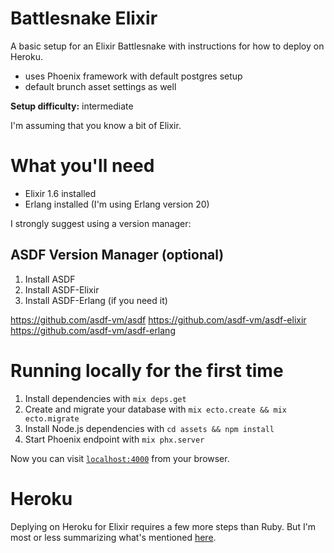 # Battlesnake Elixir

A basic setup for an Elixir Battlesnake with instructions for how to deploy on Heroku.

* uses Phoenix framework with default postgres setup
* default brunch asset settings as well

**Setup difficulty:** intermediate

I'm assuming that you know a bit of Elixir. 

# What you'll need
* Elixir 1.6 installed
* Erlang installed (I'm using Erlang version 20)

I strongly suggest using a version manager:

## ASDF Version Manager (optional)

1. Install ASDF
2. Install ASDF-Elixir
3. Install ASDF-Erlang (if you need it)

https://github.com/asdf-vm/asdf
https://github.com/asdf-vm/asdf-elixir
https://github.com/asdf-vm/asdf-erlang

# Running locally for the first time

  1. Install dependencies with `mix deps.get`
  2. Create and migrate your database with `mix ecto.create && mix ecto.migrate`
  3. Install Node.js dependencies with `cd assets && npm install`
  4. Start Phoenix endpoint with `mix phx.server`

Now you can visit [`localhost:4000`](http://localhost:4000) from your browser.

# Heroku

Deplying on Heroku for Elixir requires a few more steps than Ruby. But I'm most or less summarizing what's mentioned [here](https://hexdocs.pm/phoenix/heroku.html).
